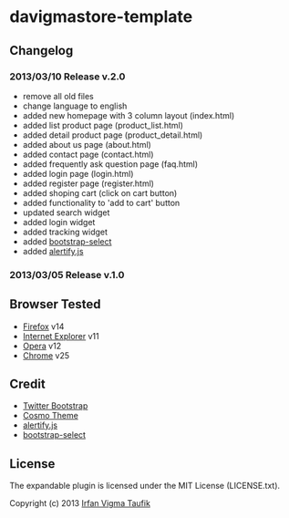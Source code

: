 # davigmastore-template

## Changelog

### 2013/03/10 Release v.2.0
  - remove all old files
  - change language to english
  - added new homepage with 3 column layout (index.html)
  - added list product page (product_list.html)
  - added detail product page (product_detail.html)
  - added about us page (about.html)
  - added contact page (contact.html)
  - added frequently ask question page (faq.html)
  - added login page (login.html)
  - added register page (register.html)
  - added shoping cart (click on cart button)
  - added functionality to 'add to cart' button
  - updated search widget
  - added login widget
  - added tracking widget
  - added [bootstrap-select](http://caseyjhol.github.com/bootstrap-select/)
  - added [alertify.js](http://fabien-d.github.com/alertify.js/)
  
### 2013/03/05 Release v.1.0

## Browser Tested
  - [Firefox](http://mzl.la/RNaI) v14
  - [Internet Explorer](http://bit.ly/9fMgIQ) v11
  - [Opera](http://bit.ly/fWJzaC) v12
  - [Chrome](http://bit.ly/ePHvYZ) v25

## Credit
 - [Twitter Bootstrap](http://twitter.github.com/bootstrap/)
 - [Cosmo Theme](http://bootswatch.com/cosmo/)
 - [alertify.js](http://fabien-d.github.com/alertify.js/)
 - [bootstrap-select](http://caseyjhol.github.com/bootstrap-select/)

## License

The expandable plugin is licensed under the MIT License (LICENSE.txt).

Copyright (c) 2013 [Irfan Vigma Taufik](http://davigmacode.wordpress.com)